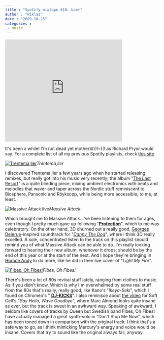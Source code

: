 ```yaml
---
title : "Spotify mixtape #10: baer"
author : "Niklas"
date : "2009-10-26"
categories : 
 - music
---
```


<iframe frameborder="0" marginwidth="0" marginheight="0" border="0" style="border:0;margin:0;width:380px;height:330px;" src="http://spreadsheets.google.com/pub?output=html&amp;widget=true&amp;single=true&amp;element=true&amp;gid=0&amp;key=tFDBKyK1ksVm0vwChJ0vqdA&amp;range=A1%3AC15" scrolling="no" allowtransparency="true"></iframe>

It's been a while! I'm not dead yet mother)#/)!=)(! as Richard Pryor would say. For a complete list of all my previous Spotify playlists, check [this site](http://spotify.pivic.com).

[![Trentemà¸ller](http://farm4.static.flickr.com/3036/2577721212_04d8605203.jpg)](http://www.flickr.com/photos/passetti/2577721212)_Trentemà¸ller_

I discovered Trentemà¸ller a few years ago when he started releasing remixes, but really got into his music very recently; the album "[The Last Resort](http://open.spotify.com/album/5Hsw2iSwkn9LWgWGruK4Xx)" is a quite blinding piece, mixing ambient electronics with beats and melodies that waver and taper across the Nordic stuff reminiscent to Biosphere, Pansonic and Röyksopp, while being more accessible; to me, at least.

![Massive Attack live](http://img514.imageshack.us/img514/658/msvatk.png)_Massive Attack_

Which brought me to Massive Attack. I've been listening to them for ages, even though I pretty much gave up following "**[Protection](http://open.spotify.com/album/5CnZjFfPDmxOX7KnWLLqpC)**", which to me was celebratory. On the other hand, 3D churned out a really good, [Georges Delerue](http://www.mfiles.co.uk/composers/Georges-Delerue.htm)\-inspired soundtrack for "_[Danny The Dog](http://www.imdb.com/title/tt0342258/)_", where I think 3D really excelled. A sole, concentrated listen to the track on this playlist should remind you of what Massive Attack can be able to do. I'm really looking forward to hearing their new album, whenever it drops; should be by the end of this year or at the start of the next. And I hope they're bringing in [Horace Andy](http://en.wikipedia.org/wiki/Horace%20Andy) to do more, like he did in their live cover of "_Light My Fire_".

[![Fibes, Oh Fibes!](http://farm4.static.flickr.com/3189/2457162961_185735073c.jpg)](http://www.flickr.com/photos/paer/2457162961)_Fibes, Oh Fibes!_

There's been a lot of 80s revival stuff lately, ranging from clothes to music. As if you didn't know. Which is why I'm overwhelmed by some real stuff from the 80s that's really, really good, like Kano's "_Ikeya-Seki_", which I found on Chromeo's " **[DJ-KICKS](http://open.spotify.com/album/09gLvFPLselzHtoyYDHLdP)**". I also reminisce about [the video](http://www.youtube.com/watch?v=42YzfmEQ400#t=5) for Soft Cell's "_Say Hello, Wave Goodbye_", where Marc Almond looks quite insane as ever, but the track is sweet in an awkward way. Speaking of awkward, I seldom like covers of tracks by Queen but Swedish band Fibes, Oh Fibes! have actually managed a great synth-solo in "Don't Stop Me Now", which has been toned down in comparison with the original track; I think that's a safe way to go, as I think mimicking Mercury's energy and voice would be insane. Covers that try to sound like the original always fail, anyway.
